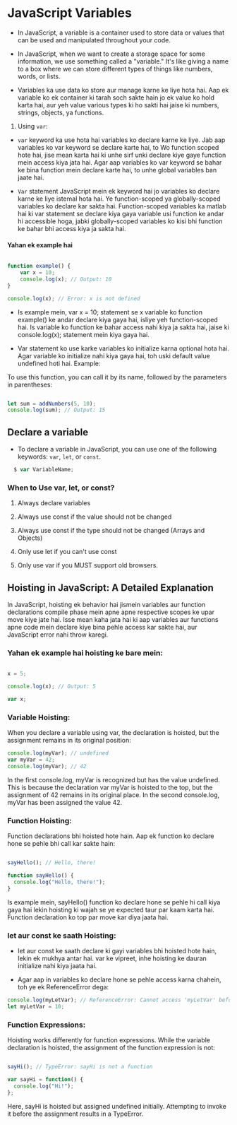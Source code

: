 


# JavaScript Variables


- In JavaScript, a variable is a container used to store data or values that can be used and manipulated throughout your code. 

- In JavaScript, when we want to create a storage space for some information, we use something called a "variable." It's like giving a name to a box where we can store different types of things like numbers, words, or lists.


-  Variables ka use data ko store aur manage karne ke liye hota hai. Aap ek variable ko ek container ki tarah soch sakte hain jo ek value ko hold karta hai, aur yeh value various types ki ho sakti hai jaise ki numbers, strings, objects, ya functions.





1. Using `var`:

-  `var` keyword ka use hota hai variables ko declare karne ke liye. Jab aap variables ko var keyword se declare karte hai, to Wo function scoped hote hai, jise mean karta hai ki unhe sirf unki declare kiye gaye function mein access kiya jata hai. Agar aap variables ko var keyword se bahar ke bina function mein declare karte hai, to unhe global variables ban jaate hai.

- `Var` statement JavaScript mein ek keyword hai jo variables ko declare karne ke liye istemal hota hai. Ye function-scoped ya globally-scoped variables ko declare kar sakta hai. Function-scoped variables ka matlab hai ki var statement se declare kiya gaya variable usi function ke andar hi accessible hoga, jabki globally-scoped variables ko kisi bhi function ke bahar bhi access kiya ja sakta hai.

#### Yahan ek example hai 


```JavaScript

function example() {
    var x = 10;
    console.log(x); // Output: 10
}

console.log(x); // Error: x is not defined


```



- Is example mein, var x = 10; statement se x variable ko function example() ke andar declare kiya gaya hai, isliye yeh function-scoped hai. Is variable ko function ke bahar access nahi kiya ja sakta hai, jaise ki console.log(x); statement mein kiya gaya hai.

- Var statement ko use karke variables ko initialize karna optional hota hai. Agar variable ko initialize nahi kiya gaya hai, toh uski default value undefined hoti hai. Example:


























To use this function, you can call it by its name, followed by the parameters in parentheses:

```JavaScript

let sum = addNumbers(5, 10);
console.log(sum); // Output: 15

````


## Declare a variable

- To declare a variable in JavaScript, you can use one of the following keywords: `var`, `let`, or `const`.




```JavaScript
  $ var VariableName;
```





### When to Use var, let, or const?

1. Always declare variables

2. Always use const if the value should not be changed

3. Always use const if the type should not be changed (Arrays and Objects)

4. Only use let if you can't use const

5. Only use var if you MUST support old browsers.


## Hoisting in JavaScript: A Detailed Explanation

In JavaScript, hoisting ek behavior hai jismein variables aur function declarations compile phase mein apne apne respective scopes ke upar move kiye jate hai. Isse mean kaha jata hai ki aap variables aur functions apne code mein declare kiye bina pehle access kar sakte hai, aur JavaScript error nahi throw karegi.


### Yahan ek example hai hoisting ke bare mein:

```JavaScript

x = 5;

console.log(x); // Output: 5

var x;

```


### Variable Hoisting:

 When you declare a variable using var, the declaration is hoisted, but the assignment remains in its original position:
 

```JavaScript
console.log(myVar); // undefined
var myVar = 42;
console.log(myVar); // 42


```


In the first console.log, myVar is recognized but has the value undefined. This is because the declaration var myVar is hoisted to the top, but the assignment of 42 remains in its original place. In the second console.log, myVar has been assigned the value 42.

###  Function Hoisting:
   
Function declarations bhi hoisted hote hain. Aap ek function ko declare hone se pehle bhi call kar sakte hain:

```JavaScript

sayHello(); // Hello, there!

function sayHello() {
  console.log("Hello, there!");
}


```

Is example mein, sayHello() function ko declare hone se pehle hi call kiya gaya hai lekin hoisting ki wajah se ye expected taur par kaam karta hai. Function declaration ko top par move kar diya jaata hai.


###  let aur const ke saath Hoisting:

- let aur const ke saath declare ki gayi variables bhi hoisted hote hain, lekin ek mukhya antar hai. var ke vipreet, inhe hoisting ke dauran initialize nahi kiya jaata hai. 
  
- Agar aap in variables ko declare hone se pehle access karna chahein, toh ye ek ReferenceError dega:
   
```JavaScript
console.log(myLetVar); // ReferenceError: Cannot access 'myLetVar' before initialization
let myLetVar = 10;

```


### Function Expressions:


Hoisting works differently for function expressions. While the variable declaration is hoisted, the assignment of the function expression is not:

```JavaScript

sayHi(); // TypeError: sayHi is not a function

var sayHi = function() {
  console.log("Hi!");
};

```



Here, sayHi is hoisted but assigned undefined initially. Attempting to invoke it before the assignment results in a TypeError.